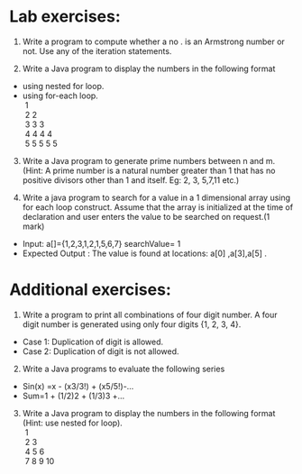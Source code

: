 # Lab exercises:
1.	Write a program to compute whether a no . is an Armstrong number or not. Use any of the iteration statements.

2.	Write a Java program to display the numbers in the following format 
- 	using nested for loop.
- 	using for-each loop.\
&nbsp;1\
&nbsp;2 2\
&nbsp;3 3 3\
&nbsp;4 4 4 4\
&nbsp;5 5 5 5 5

3.	Write a Java program to generate prime numbers between n and m.(Hint: A prime number is a natural number greater than 1 that has no positive divisors other than 1 and itself. Eg: 2, 3, 5,7,11 etc.)

4.	Write  a java program to search for a value in a 1 dimensional array using for each loop construct. Assume that the array is initialized at the time of declaration and user enters the value to be searched on request.(1 mark)
- Input:     a[]={1,2,3,1,2,1,5,6,7}   searchValue= 1
- Expected Output : The value is found at locations:   a[0] ,a[3],a[5]   .



# Additional exercises:

1.	Write a program to print all combinations of four digit number. A four digit number is generated using only four digits {1, 2, 3, 4}.
- Case 1: Duplication of digit is allowed.
- Case 2: Duplication of digit is not allowed.

2.	Write a Java programs to evaluate the following series
- 	Sin(x) =x - (x3/3!) + (x5/5!)-…
- 	Sum=1 + (1/2)2 + (1/3)3 +…

3.	Write a Java program to display the numbers in the following format (Hint: use nested for loop).\
&nbsp;1 \
&nbsp;2 3\
&nbsp;4 5 6\
&nbsp;7 8 9 10
